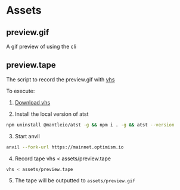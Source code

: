 # Assets

## preview.gif

A gif preview of using the cli

## preview.tape

The script to record the preview.gif with [vhs](https://github.com/charmbracelet/vhs)

To execute:

1. [Download vhs](https://github.com/charmbracelet/vhs)

2. Install the local version of atst

```bash
npm uninstall @mantleio/atst -g && npm i . -g && atst --version
```

3. Start anvil

```bash
anvil --fork-url https://mainnet.optimism.io
```

4. Record tape vhs < assets/preview.tape

```bash
vhs < assets/preview.tape
```

5. The tape will be outputted to `assets/preview.gif`
